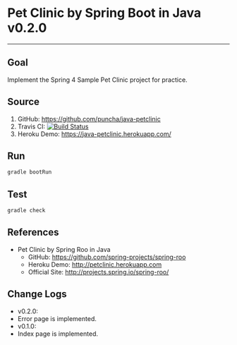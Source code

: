 # Pet Clinic by Spring Boot in Java v0.2.0

------

## Goal
Implement the Spring 4 Sample Pet Clinic project for practice.

## Source
1. GitHub: https://github.com/puncha/java-petclinic
2. Travis CI: [![Build Status](https://travis-ci.org/puncha/java-petclinic.svg)](https://travis-ci.org/puncha/java-petclinic)
3. Heroku Demo: https://java-petclinic.herokuapp.com/

## Run
```bash
gradle bootRun
```

## Test
```bash
gradle check
```

## References
- Pet Clinic by Spring Roo in Java
  - GitHub: https://github.com/spring-projects/spring-roo
  - Heroku Demo: http://petclinic.herokuapp.com
  - Official Site: http://projects.spring.io/spring-roo/

## Change Logs
 - v0.2.0:
  - Error page is implemented.
 - v0.1.0:
  - Index page is implemented.